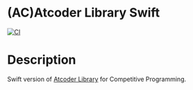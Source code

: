 # (AC)Atcoder Library Swift
[![CI](https://github.com/codersanjeev/atcoder-library-swift/actions/workflows/swift.yml/badge.svg?branch=main)](https://github.com/codersanjeev/atcoder-library-swift/actions/workflows/swift.yml)

# Description
Swift version of [Atcoder Library](https://github.com/atcoder/ac-library) for Competitive Programming.
